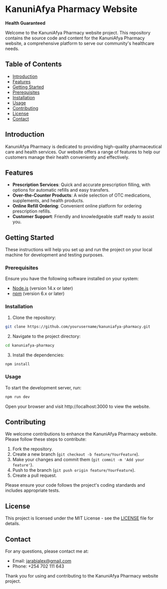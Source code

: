 # KanuniAfya Pharmacy Website

**Health Guaranteed**

Welcome to the KanuniAfya Pharmacy website project. This repository contains the source code and content for the KanuniAfya Pharmacy website, a comprehensive platform to serve our community's healthcare needs.

## Table of Contents

- [Introduction](#introduction)
- [Features](#features)
- [Getting Started](#getting-started)
- [Prerequisites](#prerequisites)
- [Installation](#installation)
- [Usage](#usage)
- [Contributing](#contributing)
- [License](#license)
- [Contact](#contact)

## Introduction

KanuniAfya Pharmacy is dedicated to providing high-quality pharmaceutical care and health services. Our website offers a range of features to help our customers manage their health conveniently and effectively.

## Features

- **Prescription Services**: Quick and accurate prescription filling, with options for automatic refills and easy transfers.
- **Over-the-Counter Products**: A wide selection of OTC medications, supplements, and health products.
- **Online Refill Ordering**: Convenient online platform for ordering prescription refills.
- **Customer Support**: Friendly and knowledgeable staff ready to assist you.

## Getting Started

These instructions will help you set up and run the project on your local machine for development and testing purposes.

### Prerequisites

Ensure you have the following software installed on your system:

- [Node.js](https://nodejs.org/) (version 14.x or later)
- [npm](https://www.npmjs.com/) (version 6.x or later)

### Installation

1. Clone the repository:

```bash
git clone https://github.com/yourusername/kanuniafya-pharmacy.git
```

2. Navigate to the project directory:

```bash
cd kanuniafya-pharmacy
```

3. Install the dependencies:

```bash
npm install
```

### Usage

To start the development server, run:

```bash
npm run dev
```
Open your browser and visit http://localhost:3000 to view the website.

## Contributing

We welcome contributions to enhance the KanuniAfya Pharmacy website. Please follow these steps to contribute:

1. Fork the repository.
2. Create a new branch (`git checkout -b feature/YourFeature`).
3. Make your changes and commit them (`git commit -m 'Add your feature'`).
4. Push to the branch (`git push origin feature/YourFeature`).
5. Create a pull request.

Please ensure your code follows the project's coding standards and includes appropriate tests.

## License

This project is licensed under the MIT License - see the [LICENSE](LICENSE.md) file for details.

## Contact

For any questions, please contact me at:

- Email: jarabialex@gmail.com
- Phone: +254 702 111 643

Thank you for using and contributing to the KanuniAfya Pharmacy website project.